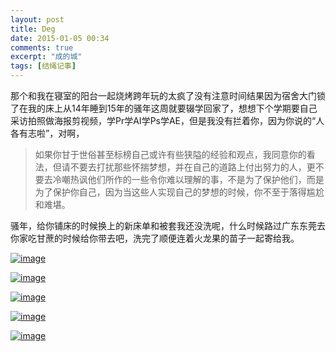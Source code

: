```yaml
---
layout: post
title: Deg
date: 2015-01-05 00:34
comments: true
excerpt: "成的城"
tags: [结绳记事]
---
```

那个和我在寝室的阳台一起烧烤跨年玩的太疯了没有注意时间结果因为宿舍大门锁了在我的床上从14年睡到15年的骚年这周就要辍学回家了，想想下个学期要自己采访拍照做海报剪视频，学Pr学AI学Ps学AE，但是我没有拦着你，因为你说的“人各有志啦”，对啊，

<blockquote>如果你甘于世俗甚至标榜自己或许有些狭隘的经验和观点，我同意你的看法，但请不要去打扰那些怀揣梦想，并在自己的道路上付出努力的人，更不要去冷嘲热讽他们所作的一些令你难以理解的事，不是为了保护他们，而是为了保护你自己，因为当这些人实现自己的梦想的时候，你不至于落得尴尬和难堪。


</blockquote>


骚年，给你铺床的时候换上的新床单和被套我还没洗呢，什么时候路过广东东莞去你家吃甘蔗的时候给你带去吧，洗完了顺便连着火龙果的苗子一起寄给我。

<a href="http://riddle.jd-app.com/jae/uploads/2015/01/wpid-img_20141223_172253.jpg"><img title="IMG_20141223_172253.jpg" class="alignnone size-full"  alt="image" src="http://riddle.jd-app.com/jae/uploads/2015/01/wpid-img_20141223_172253.jpg" /></a>



<a href="http://riddle.jd-app.com/jae/uploads/2015/01/wpid-img_20141227_092742.jpg"><img title="IMG_20141227_092742.jpg" class="alignnone size-full"  alt="image" src="http://riddle.jd-app.com/jae/uploads/2015/01/wpid-img_20141227_092742.jpg" /></a>



<a href="http://riddle.jd-app.com/jae/uploads/2015/01/wpid-img20141231182457.jpg"><img title="IMG20141231182457.jpg" class="alignnone size-full"  alt="image" src="http://riddle.jd-app.com/jae/uploads/2015/01/wpid-img20141231182457.jpg" /></a>



<a href="http://riddle.jd-app.com/jae/uploads/2015/01/wpid-img_20141231_184213.jpg"><img title="IMG_20141231_184213.jpg" class="alignnone size-full"  alt="image" src="http://riddle.jd-app.com/jae/uploads/2015/01/wpid-img_20141231_184213.jpg" /></a>



<a href="http://riddle.jd-app.com/jae/uploads/2015/01/wpid-img_20141231_210518.jpg"><img title="IMG_20141231_210518.jpg" class="alignnone size-full"  alt="image" src="http://riddle.jd-app.com/jae/uploads/2015/01/wpid-img_20141231_210518.jpg" /></a>
